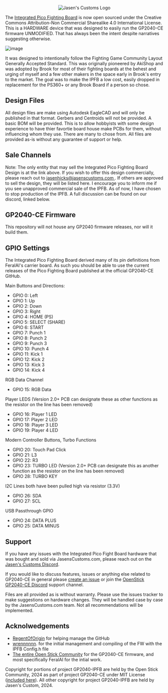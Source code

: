 <p align="center">
  <img alt="Jasen's Customs Logo" src="https://jasenscustoms.com/cdn/shop/files/jcc_logo.png?width=125" />
</p>

The <a href="https://jasenscustoms.com/collections/fight-stick-pcbs/products/integrated-pico-fighting-board-gp2040ce">Integrated Pico Fighting Board</a> is now open sourced under the Creative Commons Attribution-Non Commercial Sharealike 4.0 International License. This is a HARDWARE device that was designed to easily run the GP2040-CE firmware UNMODIFIED. That has always been the intent despite narratives suggesting otherwise.

![image](https://github.com/user-attachments/assets/0402e3fc-74b1-4511-bbe3-5bbda8b60b5d)


It was designed to intentionally follow the Fighting Game Community Layout Generally Accepted Standard. This was originally pioneered by AkiShop and was adopted by Brook for most of their fighting boards at the behest and urging of myself and a few other makers in the space early in Brook's entry to the market. The goal was to make the IPFB a low cost, easily dropped in replacement for the PS360+ or any Brook Board if a person so chose.

## Design Files

All design files are make using Autodesk EagleCAD and will only be published in that format. Gerbers and Centroids will not be provided. A basic BOM will be provided. This is to allow hobbyists with some design experience to have thier favortie board house make PCBs for them, without influencing whom they use. There are many to chose from. All files are provided as-is without any guarantee of support or help. 

## Sale Channels

Note: The only entity that may sell the Integrated Pico Fighting Board Design is at the link above. If you wish to offer this design commercially, please reach out to [jasenhicks@jasenscustoms.com ](mailto:jasenhicks@jasenscustoms.com). If others are approved to sell the design, they will be listed here. I encourage you to inform me if you see unapproved commercial sale of the IPFB. As of now, I have chosen to stop production of the IPFB. A full discussion can be found on our discord, linked below.

## GP2040-CE Firmware

This repository will not house any GP2040 firmware releases, nor will it build them. 

## GPIO Settings

The Integrated Pico Fighting Board derived many of its pin definitions from FeralAI's carrier board. As such you should be able to use the current releases of the Pico Fighting Board published at the official GP2040-CE GitHub. 

Main Buttons and Directions:

- GPIO 0: Left
- GPIO 1: Up
- GPIO 2: Down
- GPIO 3: Right
- GPIO 4: HOME (PS)
- GPIO 5: SELECT (SHARE)
- GPIO 6: START
- GPIO 7: Punch 1
- GPIO 8: Punch 2
- GPIO 9: Punch 3
- GPIO 10: Punch 4
- GPIO 11: Kick 1
- GPIO 12: Kick 2
- GPIO 13: Kick 3
- GPIO 14: Kick 4

RGB Data Channel

- GPIO 15: RGB Data

Player LEDS (Version 2.0+ PCB can designate these as other functions as the resistor on the line has been removed)

- GPIO 16: Player 1 LED
- GPIO 17: Player 2 LED
- GPIO 18: Player 3 LED
- GPIO 19: Player 4 LED

Modern Controller Buttons, Turbo Functions

- GPIO 20: Touch Pad Click
- GPIO 21: L3
- GPIO 22: R3
- GPIO 23: TURBO LED (Version 2.0+ PCB can designate this as another function as the resistor on the line has been removed)
- GPIO 28: TURBO KEY

I2C Lines both have been pulled high via resistor (3.3V)

- GPIO 26: SDA
- GPIO 27: SCL

USB Passthrough GPIO

- GPIO 24: DATA PLUS
- GPIO 25: DATA MINUS

## Support

If you have any issues with the Integrated Pico Fight Board hardware that was bought and sold via JasensCustoms.com, please reach out on the [Jasen's Customs Discord](https://discord.gg/M9E8PFHSCm).

If you would like to discuss features, issues or anything else related to GP2040-CE in general please [create an issue](https://github.com/OpenStickCommunity/GP2040-CE/issues/new) or join the [OpenStick GP2040-CE Discord](https://discord.gg/k2pxhke7q8) support channel.

Files are all provided as is without warranty. Please use the issues tracker to make suggestions on hardware changes. They will be handled case by case by the JasensCustoms.com team. Not all recommendations will be implemented. 

## Acknolwedgements

- [RegentOfOrigin](https://github.com/RegentOfOrigin) for helping manage the GitHub
- [wrennnnnn](https://github.com/wrennnnnn). for the initial management and compiling of the FW with the IPFB Config.h file
- [The entire Open Stick Community](https://github.com/OpenStickCommunity) for the GP2040-CE firmware, and most specifically FeralAI for the intial work.

Copyright for portions of project GP2040-IPFB are held by the Open Stick Community, 2024 as part of project GP2040-CE under MIT License ([included here](LICENSE)).  All other copyright for project GP2040-IPFB are held by Jasen's Custom, 2024.
